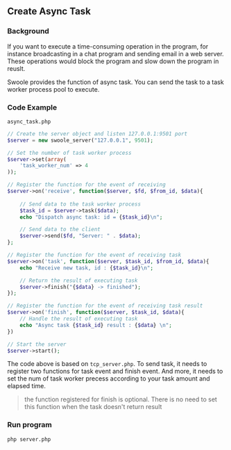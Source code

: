 ## Create Async Task

### Background

If you want to execute a time-consuming operation in the program, for instance broadcasting in a chat program and sending email in a web server. These operations would block the program and slow down the program in reuslt. 

Swoole provides the function of async task. You can send the task to a task worker process pool to execute.

### Code Example

`async_task.php`

``` php
// Create the server object and listen 127.0.0.1:9501 port
$server = new swoole_server("127.0.0.1", 9501);

// Set the number of task worker process
$server->set(array(
	'task_worker_num' => 4
));

// Register the function for the event of receiving
$server->on('receive', function($server, $fd, $from_id, $data){
	
	// Send data to the task worker process
	$task_id = $server->task($data);
	echo "Dispatch async task: id = {$task_id}\n";

	// Send data to the client
    $server->send($fd, "Server: " . $data);
};

// Register the function for the event of receiving task
$server->on('task', function($server, $task_id, $from_id, $data){
	echo "Receive new task, id : {$task_id}\n";

	// Return the result of executing task
	$server->finish("{$data} -> finished");
});

// Register the function for the event of receiving task result
$server->on('finish', function($server, $task_id, $data){
	// Handle the result of executing task
	echo "Async task {$task_id} result : {$data} \n";
})

// Start the server
$server->start();
```

The code above is based on `tcp_server.php`. To send task, it needs to register two functions for task event and finish event. And more, it needs to set the num of task worker precess according to your task amount and elapsed time.

> the function registered for finish is optional. There is no need to set this function when the task doesn't return result

### Run program

``` bash
php server.php
```
